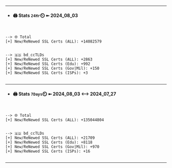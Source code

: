 

---
- #### 🖨️ **Stats** `24Hr`⏲️ ➼ 2024_08_03
```console


--> 🌐 Total
[+] New/ReNewed SSL Certs (ALL): +14082579


--> 🇧🇩 bd_ccTLDs
[+] New/ReNewed SSL Certs (ALL): +2863
[+] New/ReNewed SSL Certs (Edu): +992
[+] New/ReNewed SSL Certs (Gov|Mil): +150
[+] New/ReNewed SSL Certs (ISPs): +3


```

---
- #### 🖨️ **Stats** `7Days`⏲️ ➼ 2024_08_03 <--> 2024_07_27
```console


--> 🌐 Total
[+] New/ReNewed SSL Certs (ALL): +135044804


--> 🇧🇩 bd_ccTLDs
[+] New/ReNewed SSL Certs (ALL): +21709
[+] New/ReNewed SSL Certs (Edu): +8118
[+] New/ReNewed SSL Certs (Gov|Mil): +970
[+] New/ReNewed SSL Certs (ISPs): +16


```

---

